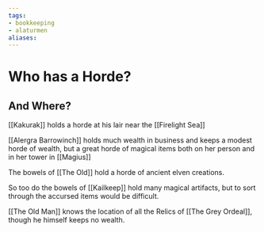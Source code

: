 ```yaml
---
tags: 
- bookkeeping
- alaturmen
aliases:
---
```


# Who has a Horde?
## And Where?

[[Kakurak]] holds a horde at his lair near the [[Firelight Sea]]

[[Alergra Barrowinch]] holds much wealth in business and keeps a modest horde of wealth, but a great horde of magical items both on her person and in her tower in [[Magius]]

The bowels of [[The Old]] hold a horde of ancient elven creations.

So too do the bowels of [[Kailkeep]] hold many magical artifacts, but to sort through the accursed items would be difficult.

[[The Old Man]] knows the location of all the Relics of [[The Grey Ordeal]], though he himself keeps no wealth.

